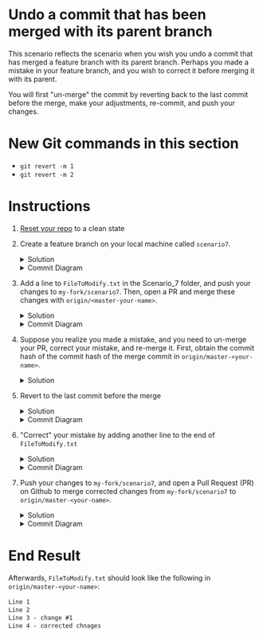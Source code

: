 # Undo a commit that has been merged with its parent branch

This scenario reflects the scenario when you wish you undo a commit that has merged a feature branch with its parent branch. Perhaps you made a mistake in your feature branch, and you wish to correct it before merging it with its parent. 

You will first "un-merge" the commit by reverting back to the last commit before the merge, make your adjustments, re-commit, and push your changes. 

# New Git commands in this section
* `git revert -m 1`
* `git revert -m 2`

# Instructions
1. [Reset your repo](https://github.intuit.com/Albertasaurus/git-practice/blob/master/Cleaning.md) to a clean state
1. Create a feature branch on your local machine called `scenario7`.
    <details>
    <summary>Solution</summary>

    ```console
    $ git checkout -b scenario7
    ```
    </details>

    <details>
    <summary>Commit Diagram</summary>

    ```
    Our local repo:
    
    A---B---C scenario7 


    Remote my-fork:
    
    <nothing relevent to show>
    

    Remote origin:
    
    A---B master-your-name
    ```
    </details>
1. Add a line to `FileToModify.txt` in the Scenario_7 folder, and push your changes to `my-fork/scenario7`. Then, open a PR and merge these changes with `origin/<master-your-name>`.
    <details>
    <summary>Solution</summary>

    1. Add a line to `FileToModify.txt` so that it looks like:
        ```
        Line 1 
        Line 2
        Line 3 - change #1 
        ```
    1. Stage, commit, and push your changes to `my-fork/scenario7`
        ```console
        $ git stage -A
        $ git commit -m "change #1"
        $ git push -u my-fork scenario7
        ```
    1. Open a Pull Request (PR) on Github to merge changes from `my-fork/scenario7` to `origin/master-<your-name>`.
    </details>

    <details>
    <summary>Commit Diagram</summary>

    ```
    Our local repo:
    
    A---B---C scenario 7 (change #1)


    Remote my-fork:
    
    A---B---C scenario 7 (change #1)
    

    Remote origin:
    
    A---B---C' scenario 7 (change #1)
    ```
    </details>
1. Suppose you realize you made a mistake, and you need to un-merge your PR, correct your mistake, and re-merge it. First, obtain the commit hash of the commit hash of the merge commit in `origin/master-<your-name>`. 
    <details>
    <summary>Solution</summary>

    1. View the commit history on your `master-<your-name>` branch in the [Albertasaurus repo](https://github.intuit.com/Albertasaurus/git-practice/commits/master) by navigating to the Albertasaurus repo on Github, and choosing the `master-<your-name>` branch from the "Branch" dropdown.
    1. From the list of commits, locate the commit that merged your PR from `my-fork/scenario7` to `origin/master-<your-name>`, and click on the commit hash (on the right hand side).
    !["find commit hash"](img/s7.4.2.png)
    1. Copy the full commit hash of the merge commit 
    !["copy commit hash"](img/s7.4.3.png)
    </details>
1. Revert to the last commit before the merge 
    <details>
    <summary>Solution</summary>

    1. Run `git fetch origin` to refresh your local repo's pointers, so that your local repo "knows" about the merge that took place on the Github webiste. 
    1. Revert the merge commit
        ```console
        $ git revert -m 1 <commit hash of merge commit>
        ```

       We use the `-m 1` flag to tell that this is a merge, and we want to rollback to the state of the parent commit on the `master-<your-name>` branch. 

       In other circumstances, the `-m 2` flag can be used to rollback to the state of the parent commit on the feature branch.
    1. If necessary, type `:q` then press `enter` in your terminal to exit the confirmation message. 
    </details>

    <details>
    <summary>Commit Diagram</summary>

    ```
    Our local repo:
    
    A---B---C---D scenario 7 (revert change #1)


    Remote my-fork:
    
    A---B---C scenario 7 (change #1)
    

    Remote origin:
    
    A---B---C' scenario 7 (change #1)
    ```
    </details>

1. "Correct" your mistake by adding another line to the end of `FileToModify.txt`
    <details>
    <summary>Solution</summary>

    1. Add the "corrected" changes to `FileToModify.txt` so that it looks like:
        ```
        Line 1 
        Line 2
        Line 3 - change #1 
        Line 4 - corrected chnages 
        ```
    1. Stage and commit your changes
        ```console
        $ git stage -A
        $ git commit -m "corrected changes"
        ```
    </details>

    <details>
    <summary>Commit Diagram</summary>

    ```
    Our local repo:
    
    A---B---C---D---E scenario 7 (corrected changes)


    Remote my-fork:
    
    A---B---C scenario 7 (change #1)
    

    Remote origin:
    
    A---B---C' scenario 7 (change #1)
    ```
    </details>

1. Push your changes to `my-fork/scenario7`, and open a Pull Request (PR) on Github to merge corrected changes from `my-fork/scenario7` to `origin/master-<your-name>`.
    <details>
    <summary>Solution</summary>

    1. Push your changes 
        ```console
        $ git push -u my-fork scenario7
        ```
    1. Open a Pull Request (PR) on Github to merge changes from `my-fork/scenario7` to `origin/master-<your-name>`.
    </details>

    <details>
    <summary>Commit Diagram</summary>

    ```
    Our local repo:
    
    A---B---C---D---E scenario 7 (corrected changes)


    Remote my-fork:
    
    A---B---C---D---E scenario 7 (corrected changes)
    

    Remote origin:
    
    A---B---C'---D---E' scenario 7 (corrected changes)
    ```
    </details>    

# End Result
Afterwards, `FileToModify.txt` should look like the following in `origin/master-<your-name>`:
```
Line 1 
Line 2
Line 3 - change #1 
Line 4 - corrected chnages 
```